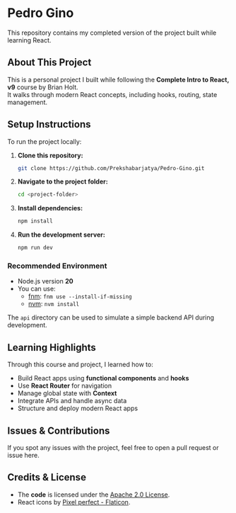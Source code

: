 # Pedro Gino

This repository contains my completed version of the project built while learning React.


## About This Project

This is a personal project I built while following the **Complete Intro to React, v9** course by Brian Holt.  
It walks through modern React concepts, including hooks, routing, state management.


## Setup Instructions

To run the project locally:

1. **Clone this repository:**
   ```bash
   git clone https://github.com/Prekshabarjatya/Pedro-Gino.git
   ```

2. **Navigate to the project folder:**
   ```bash
   cd <project-folder>
   ```

3. **Install dependencies:**
   ```bash
   npm install
   ```

4. **Run the development server:**
   ```bash
   npm run dev
   ```

### Recommended Environment

* Node.js version **20**
* You can use:
  * [fnm](https://github.com/Schniz/fnm): `fnm use --install-if-missing`
  * [nvm](https://github.com/nvm-sh/nvm): `nvm install`

The `api` directory can be used to simulate a simple backend API during development.


## Learning Highlights

Through this course and project, I learned how to:

* Build React apps using **functional components** and **hooks**
* Use **React Router** for navigation
* Manage global state with **Context**
* Integrate APIs and handle async data
* Structure and deploy modern React apps


## Issues & Contributions

If you spot any issues with the project, feel free to open a pull request or issue here.  

## Credits & License

* The **code** is licensed under the [Apache 2.0 License](https://www.apache.org/licenses/LICENSE-2.0).
* React icons by [Pixel perfect - Flaticon](https://www.flaticon.com/free-icons/react).
